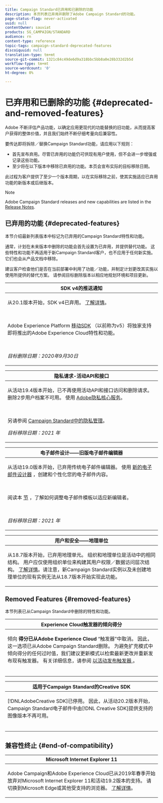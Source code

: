```yaml
---
title: Campaign Standard已弃用和已删除的功能
description: 本页列表已弃用并删除了Adobe Campaign Standard的功能。
page-status-flag: never-activated
uuid: null
contentOwner: sauviat
products: SG_CAMPAIGN/STANDARD
audience: rn
content-type: reference
topic-tags: campaign-standard-deprecated-features
discoiquuid: null
translation-type: tm+mt
source-git-commit: 1321c84c49de6d9a318bbc5bb8a0e28b332d2b5d
workflow-type: tm+mt
source-wordcount: '0'
ht-degree: 0%

---
```



# 已弃用和已删除的功能 {#deprecated-and-removed-features}

Adobe 不断评估产品功能，以确定应用更现代的功能替换的旧功能，从而提高客户获得的整体价值，并且我们始终不断仔细考量向后兼容性。

要传达即将拆除／替换Campaign Standard功能，请应用以下规则：

* 首先宣布弃用。尽管已弃用的功能仍可供现有用户使用，但不会进一步增强或记录这些功能。
* 至少将在以下版本中移除已弃用的功能。本页会宣布实际的目标移除日期。

此过程为客户提供了至少一个版本周期，以在实际移除之前，使其实施适应已弃用功能的新版本或后继版本。

>[!NOTE]
>Adobe Campaign Standard releases and new capabilities are listed in the [Release Notes](../../rn/using/release-notes.md).


## 已弃用的功能 {#deprecated-features}

本节介绍最新列表版本中标记为已弃用的Campaign Standard特性和功能。

通常，计划在未来版本中删除的功能会首先设置为已弃用，并提供替代功能。 这些特性和功能不再适用于新Campaign Standard客户，也不应用于任何新实施。 它们也会从产品文档中移除。

建议客户检查他们是否在当前部署中利用了功能／功能，并制定计划更改其实施以使用所提供的替代方案。 请参阅目标删除版本以相应地规划环境和项目更新。

<table> 
 <thead> 
  <tr> 
   <th> <strong>SDK v4的推送通知</strong><br /> </th> 
  </tr> 
 </thead> 
 <tbody> 
  <tr> 
   <td> <p> 从20.1版本开始，SDK v4已弃用。 <a href="https://aep-sdks.gitbook.io/docs/version-4-sdk-end-of-support-faq">了解详情</a>。</p><br/>
   <p>Adobe Experience Platform <a href="https://aep-sdks.gitbook.io/docs/">移动SDK</a> （以前称为v5）将独家支持即将推出的Adobe Experience Cloud特性和功能。</p></br>
     <p>
     <em>目标删除日期：2020年9月30日</em></p>
     </td> 
  </tr> 
 </tbody> 
</table>
<table> 
 <thead> 
  <tr> 
   <th> <strong>隐私请求-活动API和接口</strong><br /> </th> 
  </tr> 
 </thead> 
 <tbody> 
  <tr> 
   <td> <p>从活动19.4版本开始，已不再使用活动API和接口访问和删除请求。 删除2步用户档案不可用。 使用 <a href="https://www.adobe.io/apis/experiencecloud/gdpr.html">Adobe隐私核心服务</a>。</p></br>
   <p>另请参阅 <a href="https://helpx.adobe.com/cn/campaign/kb/acs-privacy.html">Campaign Standard中的隐私管理</a>。</p>
  <p> 
  <em>目标移除日期：2021 年</em></p>
   </td> 
  </tr> 
 </tbody> 
</table>

<table> 
 <thead> 
  <tr> 
   <th> <strong>电子邮件设计——旧版电子邮件编辑器</strong><br /> </th> 
  </tr> 
 </thead> 
 <tbody> 
  <tr> 
   <td> <p>从活动19.0版本开始，已弃用传统电子邮件编辑器。 使用 <a href="https://docs.adobe.com/content/help/en/campaign-standard/using/designing-content/designing-content-in-adobe-campaign.html">新的电子邮件设计器</a> ，创建和个性化您的电子邮件内容。 </p></br>
   <p>阅读本 <a href="https://docs.adobe.com/content/help/en/campaign-standard/using/designing-content/building-email-content/using-existing-content.html">节</a> ，了解如何调整电子邮件模板以适应新编辑者。</p></br>
  <p> 
  <em>目标移除日期：2021 年</em></p>
   </td> 
  </tr> 
 </tbody> 
</table>

<table> 
 <thead> 
  <tr> 
   <th> <strong>用户和安全——地理单位</strong><br /> </th> 
  </tr> 
 </thead> 
 <tbody> 
  <tr> 
   <td> <p>从18.7版本开始，已弃用地理单元。 组织和地理单位是活动中的相同结构。 用户应仅使用组织单位来构建其用户权限／数据访问层次结构。 <a href="https://helpx.adobe.com/campaign/standard/administration/using/organizational-units.html">了解详情</a>。请注意，新Campaign Standard实例以及未创建地理单位的现有实例无法从18.7版本开始实现此功能。</p>
   </td> 
  </tr> 
 </tbody> 
</table>

## Removed Features {#removed-features}

本节列表已从Campaign Standard中删除的特性和功能。

<table> 
 <thead> 
  <tr> 
   <th> <strong>Experience Cloud触发器的倾向得分</strong><br /> </th> 
  </tr> 
 </thead> 
 <tbody> 
  <tr> 
   <td> <p>倾向 <b>得分已从Adobe Experience Cloud</b> “触发器”中取消。 因此，这一选项已从Adobe Campaign Standard删除。 为避免扩充模式中倾向得分的任何过时值，我们建议更新模式以检索最新更改并重新发布现有触发器。 有关详细信息，请参阅 <a href="https://docs.adobe.com/content/help/en/campaign-standard/using/integrating-with-adobe-cloud/working-with-campaign-and-triggers/using-triggers-in-campaign.html#publishing-trigger-in-campaign"> 以活动发布触发器 </a>。
</p></br>
   </td> 
  </tr> 
 </tbody> 
</table>

<table> 
 <thead> 
  <tr> 
   <th> <strong>适用于Campaign Standard的Creative SDK</strong><br /> </th> 
  </tr> 
 </thead> 
 <tbody> 
  <tr> 
   <td> <p>[!DNLAdobeCreative SDK]已停用。 因此，从活动20.2版本开始，Campaign Standard电子邮件中由[!DNL Creative SDK]提供支持的图像版本不再可用。</p></br>
   </td> 
  </tr> 
 </tbody> 
</table>

## 兼容性终止 {#end-of-compatibility}

<table> 
 <thead> 
  <tr> 
   <th> <strong>Microsoft Internet Explorer 11</strong><br /> </th> 
  </tr> 
 </thead> 
 <tbody> 
  <tr> 
   <td> <p>Adobe Campaign和Adobe Experience Cloud已从2019年春季开始放弃对Microsoft Internet Explorer 11和活动19.2版本的支持。 请切换到Microsoft Edge或其他受支持的浏览器。 <a href="https://docs.adobe.com/content/help/en/campaign-standard/using/administrating/about-configuration-guidelines.html#compatible-browsers">了解详情</a>。</p>
   </td> 
  </tr> 
 </tbody> 
</table>
